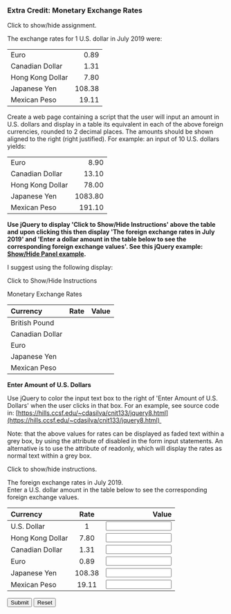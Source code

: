 ### Extra Credit: Monetary Exchange Rates

<p id="flip">Click to show/hide assignment.</p>
<div id="panel">

The exchange rates for 1 U.S. dollar in July 2019 were:

| | |
|:---|---:|
|Euro | 0.89|
|Canadian Dollar | 1.31|
|Hong Kong Dollar | 7.80|
|Japanese Yen | 108.38|
|Mexican Peso | 19.11|

Create a web page containing a script that the user will input an amount in U.S. dollars and display in a table its equivalent in each of the above foreign currencies, rounded to 2 decimal places. The amounts should be shown aligned to the right (right justified). For example: an input of 10 U.S. dollars yields:  

| | |
|:---|---:|
|Euro | 8.90|
|Canadian Dollar | 13.10|
|Hong Kong Dollar | 78.00|
|Japanese Yen | 1083.80|
|Mexican Peso | 191.10|

**Use jQuery to display 'Click to Show/Hide Instructions' above the table and upon clicking this then display 'The foreign exchange rates in July 2019' and 'Enter a dollar amount in the table below to see the corresponding foreign exchange values'. See this jQuery example: [Show/Hide Panel example](http://www.w3schools.com/jquery/tryit.asp?filename=tryjquery_slide_toggle).**  
  
I suggest using the following display:  
  

Click to Show/Hide Instructions

Monetary Exchange Rates

|Currency | Rate| Value|
|:---|:---:|---:|
|British Pound | | |
|Canadian Dollar | | |
|Euro | |
|Japanese Yen | | |
|Mexican Peso | | |

**Enter Amount of U.S. Dollars**

Use jQuery to color the input text box to the right of 'Enter Amount of U.S. Dollars' when the user clicks in that box. For an example, see source code in: [https://hills.ccsf.edu/~cdasilva/cnit133/jquery8.html](https://hills.ccsf.edu/~cdasilva/cnit133/jquery8.html) 

Note: that the above values for rates can be displayed as faded text within a grey box, by using the attribute of disabled in the form input statements. An alternative is to use the attribute of readonly, which will display the rates as normal text within a grey box.
</div>


<p id="flip2">Click to show/hide instructions.</p>
<p id="panel2">The foreign exchange rates in July 2019.<br>Enter a U.S. dollar amount in the table below to see the corresponding foreign exchange values.</p>

 <form name="myform">

|Currency|	Rate|	Value|
|:---|:---:|---:|
| U.S. Dollar | 1  | <input type="number" id="dollaz" name="dollaz" step="0.01" min="-1000000000" max="1000000000" onkeyup="process()" required> |
|Hong Kong Dollar | 7.80 | <input type="number" name="hkd"  step="0.01" min="-1000000000" max="1000000000"> |
|Canadian Dollar | 1.31 | <input type="number" name="cand"  step="0.01" min="-1000000000" max="1000000000"> |
|Euro | 0.89 | <input type="number" name="euro"  step="0.01" min="-1000000000" max="1000000000">  |
|Japanese Yen | 108.38 | <input type="number" name="yen"  step="0.01" min="-1000000000" max="1000000000"> |
|Mexican Peso | 19.11 | <input type="number" name="peso"  step="0.01" min="-1000000000" max="1000000000"> |

 <div id="theTable"></div>

<input type="button" class="button-primary" onclick="process()" value="Submit">
<input type="reset" value="Reset" id="reset">
</form>

<script>
function process()
{
let dollars;

dollars = parseFloat(document.forms["myform"].elements["dollaz"].value);

if ( isNaN(dollars) ) {
    document.getElementById("theTable").textContent = ("Woah! You have entered invalid input."); 
} else {
    // document.getElementById("myNumber").value = "16";
    document.getElementById("theTable").textContent = (""); 
    document.forms["myform"].elements["hkd"].value = (dollars * 7.8).toFixed(2) ; 
    document.forms["myform"].elements["cand"].value = (dollars * 1.31).toFixed(2) ; 
    document.forms["myform"].elements["euro"].value = (dollars * 0.89).toFixed(2) ; 
    document.forms["myform"].elements["yen"].value = (dollars * 108.38).toFixed(2) ; 
    document.forms["myform"].elements["peso"].value = (dollars * 19.11).toFixed(2) ; 
}
}
</script>

<script>
window.addEventListener('load', function () {
  $("#flip2").click(function(){
    $("#panel2").slideToggle("slow");
  });
  $('#dollaz').focusin(function() {
		$(this).addClass("smoke-back");
  });     // end focus
  $('#dollaz').focusout(function() {
		$(this).removeClass("smoke-back");
  });     // end focus
});
</script>
